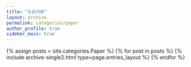 ```yaml
---
title: "논문리뷰"
layout: archive
permalink: categories/paper
author_profile: true
sidebar_main: true
---
```



{% assign posts = site.categories.Paper %}
{% for post in posts %} {% include archive-single2.html type=page.entries_layout %} {% endfor %}
